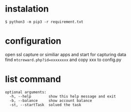 # instalation

```
$ python3 -m pip3 -r requirement.txt
```

# configuration

open ssl capture or similiar apps and start for capturing data   
find `mtcreward.php?id=xxxxxxxx` and copy xxx to config.py   

# list command

```
optional arguments:
  -h, --help        show this help message and exit
  -b, --balance     show account balance
  -st, --startTask  solved the task
```
